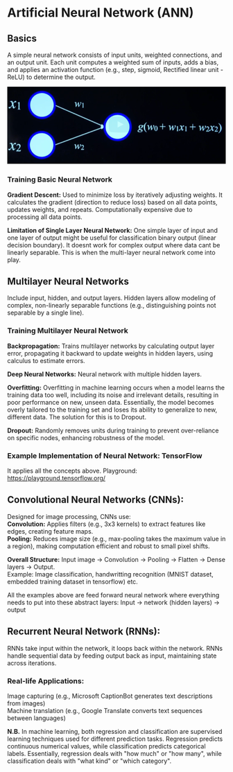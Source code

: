 # Artificial Neural Network (ANN)

## Basics
A simple neural network consists of input units, weighted connections, and an output unit. Each unit computes a weighted sum of inputs, adds a bias, and applies an activation function (e.g., step, sigmoid, Rectified linear unit - ReLU) to determine the output.

![Simple_neural_network](assets/SimpleNeuralNet.png)

### Training Basic Neural Network
**Gradient Descent:** Used to minimize loss by iteratively adjusting weights. It calculates the gradient (direction to reduce loss) based on all data points, updates weights, and repeats. Computationally expensive due to processing all data points.

**Limitation of Single Layer Neural Network:**
One simple layer of input and one layer of output might be useful for classification binary output (linear decision boundary). It doesnt work for complex output where data cant be linearly separable. This is when the multi-layer neural network come into play.

## Multilayer Neural Networks 
Include input, hidden, and output layers. Hidden layers allow modeling of complex, non-linearly separable functions (e.g., distinguishing points not separable by a single line).

### Training Multilayer Neural Network
**Backpropagation:** Trains multilayer networks by calculating output layer error, propagating it backward to update weights in hidden layers, using calculus to estimate errors.

**Deep Neural Networks:** Neural network with multiple hidden layers.

**Overfitting:** Overfitting in machine learning occurs when a model learns the training data too well, including its noise and irrelevant details, resulting in poor performance on new, unseen data. Essentially, the model becomes overly tailored to the training set and loses its ability to generalize to new, different data. The solution for this is to Dropout.

**Dropout:** Randomly removes units during training to prevent over-reliance on specific nodes, enhancing robustness of the model.

### Example Implementation of Neural Network: TensorFlow
It applies all the concepts above. Playground: https://playground.tensorflow.org/

## Convolutional Neural Networks (CNNs):
Designed for image processing, CNNs use:  
**Convolution:** Applies filters (e.g., 3x3 kernels) to extract features like edges, creating feature maps.  
**Pooling:** Reduces image size (e.g., max-pooling takes the maximum value in a region), making computation efficient and robust to small pixel shifts.  

**Overall Structure:** Input image → Convolution → Pooling → Flatten → Dense layers → Output.  
Example: Image classification, handwritting recognition (MNIST dataset, embedded training dataset in tensorflow) etc.

All the examples above are feed forward neural network where everything needs to put into these abstract layers: Input -> network (hidden layers) -> output

## Recurrent Neural Network (RNNs):
RNNs take input within the network, it loops back within the network. RNNs handle sequential data by feeding output back as input, maintaining state across iterations.

### Real-life Applications:
Image capturing (e.g., Microsoft CaptionBot generates text descriptions from images)  
Machine translation (e.g., Google Translate converts text sequences between languages)

**N.B.** In machine learning, both regression and classification are supervised learning techniques used for different prediction tasks. Regression predicts continuous numerical values, while classification predicts categorical labels. Essentially, regression deals with "how much" or "how many", while classification deals with "what kind" or "which category". 
